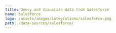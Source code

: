 ```yaml
---
title: Query and Visualize data from Salesforce
name: Salesforce
logo: /assets/images/integrations/salesforce.png
path: /data-sources/salesforce/
---
```

